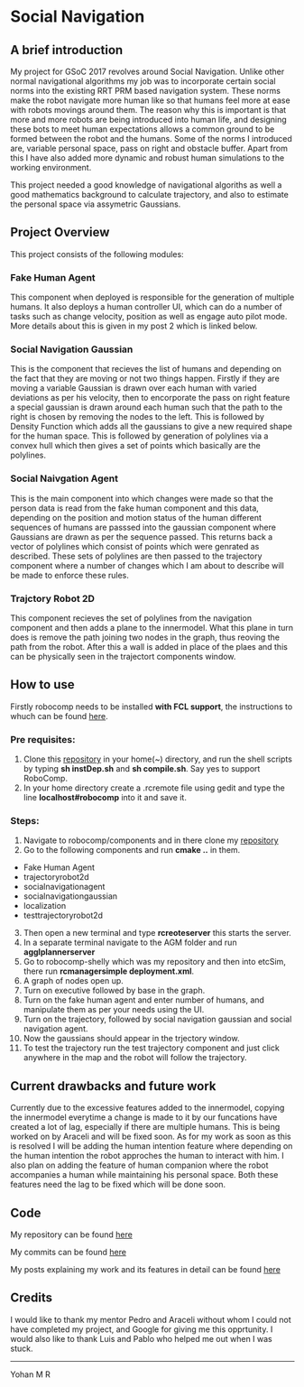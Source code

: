 # Social Navigation
## A brief introduction
My project for GSoC 2017 revolves around Social Navigation. Unlike other normal navigational algorithms my job was to incorporate certain social norms into the existing RRT PRM based navigation system. These norms make the robot navigate more human like so that humans feel more at ease with robots movings around them. The reason why this is important is that more and more robots are being introduced into human life, and designing these bots to meet human expectations allows a common ground to be formed between the robot and the humans. Some of the norms I introduced are, variable personal space, pass on right and obstacle buffer. Apart from this I have also added more dynamic and robust human simulations to the working environment.

This project needed a good knowledge of navigational algoriths as well a good mathematics background to calculate trajectory, and also to estimate the personal space via assymetric Gaussians.

## Project Overview
This project consists of the following modules: 

### Fake Human Agent
This component when deployed is responsible for the generation of multiple humans. It also deploys a human controller UI, which can do a number of tasks such as change velocity, position as well as engage auto pilot mode. More details about this is given in my post 2 which is linked below.

### Social Navigation Gaussian
This is the component that recieves the list of humans and depending on the fact that they are moving or not two things happen. Firstly if they are moving a variable Gaussian is drawn over each human with varied deviations as per his velocity, then to encorporate the pass on right feature a special gaussian is drawn around each human such that the path to the right is chosen by removing the nodes to the left. This is followed by Density Function which adds all the gaussians to give a new required shape for the human space. This is followed by generation of polylines via a convex hull which then gives a set of points which basically are the polylines. 

### Social Naivgation Agent
This is the main component into which changes were made so that the person data is read from the fake human component and this data, depending on the position and motion status of the human different sequences of humans are passsed into the gaussian component where Gaussians are drawn as per the sequence passed. This returns back a vector of polylines which consist of points which were genrated as described. These sets of polylines are then passed to the trajectory component where a number of changes which I am about to describe will be made to enforce these rules. 

### Trajctory Robot 2D
This component recieves the set of polylines from the navigation component and then adds a plane to the innermodel. What this plane in turn does is remove the path joining two nodes in the graph, thus reoving the path from the robot. After this a wall is added in place of the plaes and this can be physically seen in the trajectort components window.

## How to use
Firstly robocomp needs to be installed **with FCL support**, the instructions to whuch can be found [here](https://github.com/robocomp/robocomp).
### Pre requisites:
1. Clone this [repository](https://github.com/ljmanso/AGM) in your home(~) directory, and run the shell scripts by typing **sh instDep.sh** and **sh compile.sh**. Say yes to support RoboComp.
2. In your home directory create a .rcremote file using gedit and type the line **localhost#robocomp** into it and save it.

### Steps:
1. Navigate to robocomp/components and in there clone my [repository](https://github.com/yohanmr/robocomp-shelly.git)
2. Go to the following components and run **cmake ..** in them. 
- Fake Human Agent
- trajectoryrobot2d
- socialnavigationagent
- socialnavigationgaussian
- localization
- testtrajectoryrobot2d
3. Then open a new terminal and type **rcreoteserver** this starts the server.
4. In a separate terminal navigate to the AGM folder and run **agglplannerserver**
5. Go to robocomp-shelly which was my repository and then into etcSim, there run **rcmanagersimple deployment.xml**.
6. A graph of nodes open up.
7. Turn on executive followed by base in the graph.
8. Turn on the fake human agent and enter number of humans, and manipulate them as per your needs using the UI.
9. Turn on the trajectory, followed by social navigation gaussian and social navigation agent.
10. Now the gaussians should appear in the trjectory window.
11. To test the trajectory run the test trajectory component and just click anywhere in the map and the robot will follow the trajectory.

## Current drawbacks and future work
Currently due to the excessive features added to the innermodel, copying the innermodel everytime a change is made to it by our funcations have created a lot of lag, especially if there are multiple humans. This is being worked on by Araceli and will be fixed soon. 
As for my work as soon as this is resolved I will be adding the human intention feature where depending on the human intention the robot approches the human to interact with him.
I also plan on adding the feature of human companion where the robot accompanies a human while maintaining his personal space. 
Both these features need the lag to be fixed which will be done soon.

## Code
My repository can be found [here](https://github.com/yohanmr/robocomp-shelly)

My commits can be found [here](https://github.com/yohanmr/robocomp-shelly/commits/yohanbranch)

My posts explaining my work and its features in detail can be found [here](https://github.com/robocomp/web/tree/master/gsoc/2017/yohan)

## Credits
I would like to thank my mentor Pedro and Araceli without whom I could not have completed my project, and Google for giving me this opprtunity. I would also like to thank Luis and Pablo who helped me out when I was stuck.

* * *
Yohan M R

